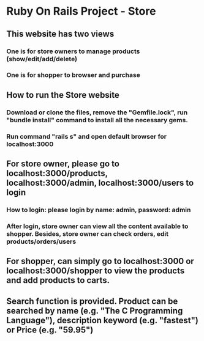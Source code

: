 # Ruby On Rails Project - Store 

## This website has two views
### One is for store owners to manage products (show/edit/add/delete)
### One is for shopper to browser and purchase 

## How to run the Store website 
### Download or clone the files, remove the "Gemfile.lock", run "bundle install" command to install all the necessary gems. 
### Run command "rails s" and open default browser for localhost:3000 


## For store owner, please go to localhost:3000/products, localhost:3000/admin, localhost:3000/users to login
### How to login: please login by name: admin, password: admin 
### After login, store owner can view all the content available to shopper. Besides, store owner can check orders, edit products/orders/users 

## For shopper, can simply go to localhost:3000 or localhost:3000/shopper to view the products and add products to carts. 

## Search function is provided. Product can be searched by name (e.g. "The C Programming Language"), description keyword (e.g. "fastest") or Price (e.g. "59.95")
